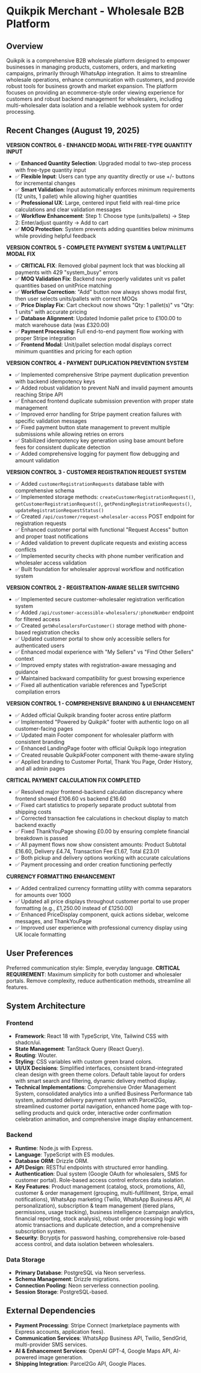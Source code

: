 # Quikpik Merchant - Wholesale B2B Platform

## Overview
Quikpik is a comprehensive B2B wholesale platform designed to empower businesses in managing products, customers, orders, and marketing campaigns, primarily through WhatsApp integration. It aims to streamline wholesale operations, enhance communication with customers, and provide robust tools for business growth and market expansion. The platform focuses on providing an ecommerce-style order viewing experience for customers and robust backend management for wholesalers, including multi-wholesaler data isolation and a reliable webhook system for order processing.

## Recent Changes (August 19, 2025)

**VERSION CONTROL 6 - ENHANCED MODAL WITH FREE-TYPE QUANTITY INPUT**
- ✅ **Enhanced Quantity Selection**: Upgraded modal to two-step process with free-type quantity input
- ✅ **Flexible Input**: Users can type any quantity directly or use +/- buttons for incremental changes
- ✅ **Smart Validation**: Input automatically enforces minimum requirements (12 units, 1 pallet) while allowing higher quantities
- ✅ **Professional UX**: Large, centered input field with real-time price calculations and clear validation messages
- ✅ **Workflow Enhancement**: Step 1: Choose type (units/pallets) → Step 2: Enter/adjust quantity → Add to cart
- ✅ **MOQ Protection**: System prevents adding quantities below minimums while providing helpful feedback

**VERSION CONTROL 5 - COMPLETE PAYMENT SYSTEM & UNIT/PALLET MODAL FIX**
- ✅ **CRITICAL FIX**: Removed global payment lock that was blocking all payments with 429 "system_busy" errors
- ✅ **MOQ Validation Fix**: Backend now properly validates unit vs pallet quantities based on unitPrice matching
- ✅ **Workflow Correction**: "Add" button now always shows modal first, then user selects units/pallets with correct MOQs
- ✅ **Price Display Fix**: Cart checkout now shows "Qty: 1 pallet(s)" vs "Qty: 1 units" with accurate pricing
- ✅ **Database Alignment**: Updated Indomie pallet price to £100.00 to match warehouse data (was £320.00)
- ✅ **Payment Processing**: Full end-to-end payment flow working with proper Stripe integration
- ✅ **Frontend Modal**: Unit/pallet selection modal displays correct minimum quantities and pricing for each option

**VERSION CONTROL 4 - PAYMENT DUPLICATION PREVENTION SYSTEM**
- ✅ Implemented comprehensive Stripe payment duplication prevention with backend idempotency keys
- ✅ Added robust validation to prevent NaN and invalid payment amounts reaching Stripe API
- ✅ Enhanced frontend duplicate submission prevention with proper state management
- ✅ Improved error handling for Stripe payment creation failures with specific validation messages
- ✅ Fixed payment button state management to prevent multiple submissions while allowing retries on errors
- ✅ Stabilized idempotency key generation using base amount before fees for consistent duplicate detection
- ✅ Added comprehensive logging for payment flow debugging and amount validation

**VERSION CONTROL 3 - CUSTOMER REGISTRATION REQUEST SYSTEM**
- ✅ Added `customerRegistrationRequests` database table with comprehensive schema
- ✅ Implemented storage methods: `createCustomerRegistrationRequest()`, `getCustomerRegistrationRequest()`, `getPendingRegistrationRequests()`, `updateRegistrationRequestStatus()`
- ✅ Created `/api/customer/request-wholesaler-access` POST endpoint for registration requests
- ✅ Enhanced customer portal with functional "Request Access" button and proper toast notifications
- ✅ Added validation to prevent duplicate requests and existing access conflicts
- ✅ Implemented security checks with phone number verification and wholesaler access validation
- ✅ Built foundation for wholesaler approval workflow and notification system

**VERSION CONTROL 2 - REGISTRATION-AWARE SELLER SWITCHING**
- ✅ Implemented secure customer-wholesaler registration verification system
- ✅ Added `/api/customer-accessible-wholesalers/:phoneNumber` endpoint for filtered access
- ✅ Created `getWholesalersForCustomer()` storage method with phone-based registration checks
- ✅ Updated customer portal to show only accessible sellers for authenticated users
- ✅ Enhanced modal experience with "My Sellers" vs "Find Other Sellers" context
- ✅ Improved empty states with registration-aware messaging and guidance
- ✅ Maintained backward compatibility for guest browsing experience
- ✅ Fixed all authentication variable references and TypeScript compilation errors

**VERSION CONTROL 1 - COMPREHENSIVE BRANDING & UI ENHANCEMENT**
- ✅ Added official Quikpik branding footer across entire platform
- ✅ Implemented "Powered by Quikpik" footer with authentic logo on all customer-facing pages
- ✅ Updated main Footer component for wholesaler platform with consistent branding
- ✅ Enhanced LandingPage footer with official Quikpik logo integration
- ✅ Created reusable QuikpikFooter component with theme-aware styling
- ✅ Applied branding to Customer Portal, Thank You Page, Order History, and all admin pages

**CRITICAL PAYMENT CALCULATION FIX COMPLETED**
- ✅ Resolved major frontend-backend calculation discrepancy where frontend showed £106.60 vs backend £16.60
- ✅ Fixed cart statistics to properly separate product subtotal from shipping costs
- ✅ Corrected transaction fee calculations in checkout display to match backend exactly
- ✅ Fixed ThankYouPage showing £0.00 by ensuring complete financial breakdown is passed
- ✅ All payment flows now show consistent amounts: Product Subtotal £16.60, Delivery £4.74, Transaction Fee £1.67, Total £23.01
- ✅ Both pickup and delivery options working with accurate calculations
- ✅ Payment processing and order creation functioning perfectly

**CURRENCY FORMATTING ENHANCEMENT**
- ✅ Added centralized currency formatting utility with comma separators for amounts over 1000
- ✅ Updated all price displays throughout customer portal to use proper formatting (e.g., £1,250.00 instead of £1250.00)
- ✅ Enhanced PriceDisplay component, quick actions sidebar, welcome messages, and ThankYouPage
- ✅ Improved user experience with professional currency display using UK locale formatting

## User Preferences
Preferred communication style: Simple, everyday language.
**CRITICAL REQUIREMENT**: Maximum simplicity for both customer and wholesaler portals. Remove complexity, reduce authentication methods, streamline all features.

## System Architecture
### Frontend
- **Framework**: React 18 with TypeScript, Vite, Tailwind CSS with shadcn/ui.
- **State Management**: TanStack Query (React Query).
- **Routing**: Wouter.
- **Styling**: CSS variables with custom green brand colors.
- **UI/UX Decisions**: Simplified interfaces, consistent brand-integrated clean design with green theme colors. Default table layout for orders with smart search and filtering, dynamic delivery method display.
- **Technical Implementations**: Comprehensive Order Management System, consolidated analytics into a unified Business Performance tab system, automated delivery payment system with Parcel2Go, streamlined customer portal navigation, enhanced home page with top-selling products and quick order, interactive order confirmation celebration animation, and comprehensive image display enhancement.

### Backend
- **Runtime**: Node.js with Express.
- **Language**: TypeScript with ES modules.
- **Database ORM**: Drizzle ORM.
- **API Design**: RESTful endpoints with structured error handling.
- **Authentication**: Dual system (Google OAuth for wholesalers, SMS for customer portal). Role-based access control enforces data isolation.
- **Key Features**: Product management (catalog, stock, promotions, AI), customer & order management (grouping, multi-fulfillment, Stripe, email notifications), WhatsApp marketing (Twilio, WhatsApp Business API, AI personalization), subscription & team management (tiered plans, permissions, usage tracking), business intelligence (campaign analytics, financial reporting, stock analysis), robust order processing logic with atomic transactions and duplicate detection, and a comprehensive subscription system.
- **Security**: Bcryptjs for password hashing, comprehensive role-based access control, and data isolation between wholesalers.

### Data Storage
- **Primary Database**: PostgreSQL via Neon serverless.
- **Schema Management**: Drizzle migrations.
- **Connection Pooling**: Neon serverless connection pooling.
- **Session Storage**: PostgreSQL-based.

## External Dependencies
- **Payment Processing**: Stripe Connect (marketplace payments with Express accounts, application fees).
- **Communication Services**: WhatsApp Business API, Twilio, SendGrid, multi-provider SMS services.
- **AI & Enhancement Services**: OpenAI GPT-4, Google Maps API, AI-powered image generation.
- **Shipping Integration**: Parcel2Go API, Google Places.